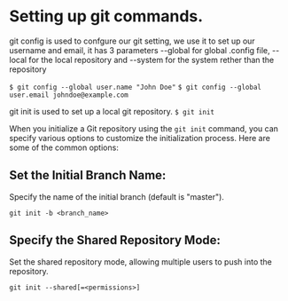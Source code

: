 # Setting up git commands.

git config is used to confgure our git setting, we use it to set up our username and email, it has 3 parameters --global for global .config file, --local for the local repository and --system for the system rether than the repository

`$ git config --global user.name "John Doe"`
`$ git config --global user.email johndoe@example.com`

git init is used to set up a local git repository.
`$ git init` 

When you initialize a Git repository using the `git init` command, you can specify various options to customize the initialization process. Here are some of the common options:

## Set the Initial Branch Name:

Specify the name of the initial branch (default is "master").

`git init -b <branch_name>`

## Specify the Shared Repository Mode:

Set the shared repository mode, allowing multiple users to push into the repository.

`git init --shared[=<permissions>]`